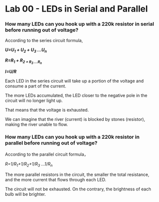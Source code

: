 # Lab 00 - LEDs in Serial and Parallel

### How many LEDs can you hook up with a 220k resistor in serial before running out of voltage?

According to the series circuit formula,  


***U=U<sub>1</sub> + U<sub>2</sub> + U<sub>3</sub> ...U<sub>n</sub>***

***R=R<sub>1</sub> + R<sub>2</sub2> + R<sub>3</sub> ...R<sub>n</sub>***

***I=U/R***


Each LED in the series circuit will take up a portion of the voltage and consume a part of the current. 

The more LEDs accumulated, the LED closer to the negative pole in the circuit will no longer light up.

That means that the voltage is exhausted.

We can imagine that the river (current) is blocked by stones (resistor), making the river unable to flow.



### How many LEDs can you hook up with a 220k resistor in parallel before running out of voltage?

According to the parallel circuit formula，

*R=1/R<sub>1</sub>+1/R<sub>2</sub>+1/R<sub>3</sub> ...1/R<sub>n</sub>*

The more parallel resistors in the circuit, the smaller the total resistance, and the more current that flows through each LED.

The circuit will not be exhausted. On the contrary, the brightness of each bulb will be brighter.

